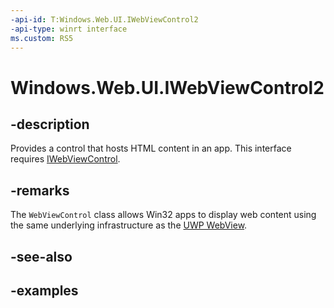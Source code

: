 ```yaml
---
-api-id: T:Windows.Web.UI.IWebViewControl2
-api-type: winrt interface
ms.custom: RS5
---
```


<!-- Interface syntax.
public interface IWebViewControl2 
-->

# Windows.Web.UI.IWebViewControl2

## -description

Provides a control that hosts HTML content in an app. This interface requires [IWebViewControl](iwebviewcontrol.md).

## -remarks

The `WebViewControl` class allows Win32 apps to display web content using the same underlying infrastructure as the [UWP WebView](../windows.ui.xaml.controls/webview.md).

## -see-also

## -examples

